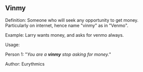 ## Vinmy

Definition: Someone who will seek any opportunity to get money. Particularly on internet, hence name "vinmy" as in "Venmo".

Example: Larry wants money, and asks for venmo always.

Usage: 

Person 1: "*You are a __vinmy__ stop asking for money.*"

Author: Eurythmics
